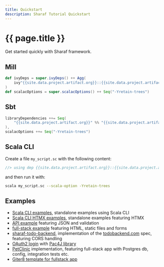 ```yaml
---
title: Quickstart
description: Sharaf Tutorial Quickstart
---
```


# {{ page.title }}

Get started quickly with Sharaf framework.

## Mill

```scala
def ivyDeps = super.ivyDeps() ++ Agg(
    ivy"{{site.data.project.artifact.org}}::{{site.data.project.artifact.name}}:{{site.data.project.artifact.version}}"
)
def scalacOptions = super.scalacOptions() ++ Seq("-Yretain-trees")
```

## Sbt

```scala
libraryDependencies ++= Seq(
    "{{site.data.project.artifact.org}}" %% "{{site.data.project.artifact.name}}" % "{{site.data.project.artifact.version}}"
),
scalacOptions ++= Seq("-Yretain-trees")
```


## Scala CLI

Create a file `my_script.sc` with the following content:
```scala
//> using dep {{site.data.project.artifact.org}}::{{site.data.project.artifact.name}}:{{site.data.project.artifact.version}}
```
and then run it with:
```bash
scala my_script.sc --scala-option -Yretain-trees
```


## Examples

- [Scala CLI examples]({{site.data.project.gh.sourcesUrl}}/examples/scala-cli), standalone examples using Scala CLI
- [Scala CLI HTMX examples]({{site.data.project.gh.sourcesUrl}}/examples/htmx), standalone examples featuring HTMX
- [API example]({{site.data.project.gh.sourcesUrl}}/examples/api) featuring JSON and validation
- [full-stack example]({{site.data.project.gh.sourcesUrl}}/examples/fullstack) featuring HTML, static files and forms
- [sharaf-todo-backend](https://github.com/sake92/sharaf-todo-backend), implementation of the [todobackend.com](http://todobackend.com/) spec, featuring CORS handling
- [OAuth2 login]({{site.data.project.gh.sourcesUrl}}/examples/oauth2) with [Pac4J library](https://www.pac4j.org/)
- [PetClinic](https://github.com/sake92/sharaf-petclinic) implementation, featuring full-stack app with Postgres db, config, integration tests etc.
- [Giter8 template for fullstack app](https://github.com/sake92/sharaf-fullstack.g8)
